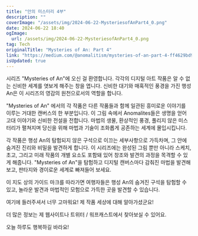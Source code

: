 ```yaml
---
title: "안의 미스터리 4부"
description: ""
coverImage: "/assets/img/2024-06-22-MysteriesofAnPart4_0.png"
date: 2024-06-22 18:40
ogImage:
  url: /assets/img/2024-06-22-MysteriesofAnPart4_0.png
tag: Tech
originalTitle: "Mysteries of An: Part 4"
link: "https://medium.com/@anomalitism/mysteries-of-an-part-4-ff4629bd9000"
isUpdated: true
---
```


시리즈 "Mysteries of An"에 오신 걸 환영합니다. 각각의 디지털 아트 작품은 알 수 없는 신비한 세계를 엿보게 해주는 창을 엽니다. 신비한 대기와 매혹적인 풍경을 가진 행성 An은 이 시리즈의 영감의 원천으로서의 역할을 합니다.

"Mysteries of An" 에서의 각 작품은 다른 작품들과 함께 일관된 흥미로운 이야기를 이루는 거대한 캔버스의 한 부분입니다. 이 그림 속에서 Anomalites들은 생명을 얻어 고대 이야기와 신비한 전설을 전합니다. 마법의 생물, 환상적인 풍경, 풀리지 않은 미스터리가 펼쳐지며 당신을 위해 마법과 기술이 조화롭게 공존하는 세계에 몰입시킵니다.

각 작품은 행성 An의 탐험되지 않은 구석으로 이끄는 세부사항으로 가득차며, 그 안에 숨겨진 진리와 비밀을 발견하게 합니다. 이 시리즈에는 완성된 그림 뿐만 아니라 스케치, 초고, 그리고 미래 작품의 개별 요소도 포함돼 있어 창조와 발견의 과정을 목격할 수 있게 해줍니다. "Mysteries of An"을 탐험하고 디지털 캔버스마다 감춰진 마법을 발견해보고, 판타지와 경이로운 세계로 빠져들어 보세요.

이 지도 상의 가이드 마크를 따라가면 여행자들은 행성 An의 숨겨진 구석을 탐험할 수 있고, 놀라운 발견과 마법적인 모험으로 가득한 곳을 발견할 수 있습니다.

<div class="content-ad"></div>

여기에 들러주셔서 너무 고마워요! 제 작품 세상에 대해 알아가셨군요!

더 많은 정보는 제 웹사이트나 트위터 / 워프캐스트에서 찾아보실 수 있어요.

오늘 하루도 행복하길 바라요!
